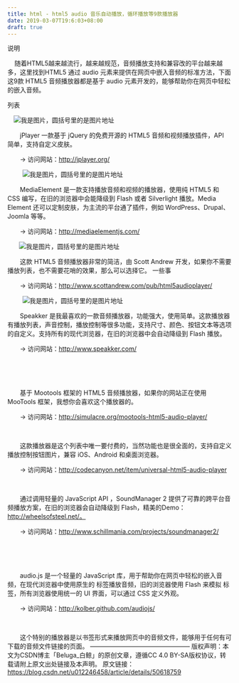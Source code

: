 ```yaml
---
title: html - html5 audio 音乐自动播放，循环播放等9款播放器
date: 2019-03-07T19:6:03+08:00
draft: true
---
```


说明

    随着HTML5越来越流行，越来越规范，音频播放支持和兼容改的平台越来越多，这里找到HTML5 通过 audio 元素来提供在网页中嵌入音频的标准方法，下面这9款 HTML5 音频播放器都是基于 audio 元素开发的，能够帮助你在网页中轻松的嵌入音频。

列表

　![我是图片，圆括号里的是图片地址](https://img-blog.csdn.net/20180413112517582)


　　jPlayer 一款基于 jQuery 的免费开源的 HTML5 音频和视频播放插件，API 简单，支持自定义皮肤。

　　→ 访问网站：http://jplayer.org/

    
　![我是图片，圆括号里的是图片地址](https://img-blog.csdn.net/20180413112550785)


　　MediaElement 是一款支持播放音频和视频的播放器，使用纯 HTML5 和 CSS 编写，在旧的浏览器中会能降级到 Flash 或者 Silverlight 播放。Media Element 还可以定制皮肤，为主流的平台通了插件，例如 WordPress、Drupal、Joomla 等等。

　　→ 访问网站：http://mediaelementjs.com/



   　![我是图片，圆括号里的是图片地址](https://img-blog.csdn.net/20180413112624293)



　　这款 HTML5 音频播放器非常的简洁，由 Scott Andrew 开发，如果你不需要播放列表，也不需要花哨的效果，那么可以选择它。 一些事

　　→ 访问网站：http://www.scottandrew.com/pub/html5audioplayer/

    
　![我是图片，圆括号里的是图片地址](https://img-blog.csdn.net/2018041311265054)


　　Speakker 是我最喜欢的一款音频播放器，功能强大，使用简单。这款播放器有播放列表，声音控制，播放控制等很多功能，支持尺寸、颜色、按钮文本等选项的自定义。支持所有的现代浏览器，在旧的浏览器中会自动降级到 Flash 播放。

　　→ 访问网站：http://www.speakker.com/

　　

   


　　基于 Mootools 框架的 HTML5 音频播放器，如果你的网站正在使用 MooTools 框架，我想你会喜欢这个播放器的。

　　→ 访问网站：http://simulacre.org/mootools-html5-audio-player/

  


　　这款播放器是这个列表中唯一要付费的，当然功能也是很全面的，支持自定义播放控制按钮图片，兼容 iOS、Android 和桌面浏览器。

　　→ 访问网站：http://codecanyon.net/item/universal-html5-audio-player

  


　　通过调用轻量的 JavaScript API ，SoundManager 2 提供了可靠的跨平台音频播放方案，在旧的浏览器会自动降级到 Flash，精美的Demo：http://wheelsofsteel.net/。

　　→ 访问网站：http://www.schillmania.com/projects/soundmanager2/

　　

   


　　audio.js 是一个轻量的 JavaScript 库，用于帮助你在网页中轻松的嵌入音频，在现代浏览器中使用原生的 标签播放音频，旧的浏览器使用 Flash 来模拟 标签，所有浏览器使用统一的 UI 界面，可以通过 CSS 定义外观。

　　→ 访问网站：http://kolber.github.com/audiojs/

   


　　这个特别的播放器是以书签形式来播放网页中的音频文件，能够用于任何有可下载的音频文件链接的页面。
————————————————
版权声明：本文为CSDN博主「Beluga_白鲸」的原创文章，遵循CC 4.0 BY-SA版权协议，转载请附上原文出处链接及本声明。
原文链接：https://blog.csdn.net/u012246458/article/details/50618759